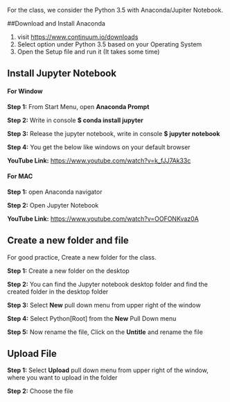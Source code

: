 
For the class, we consider the Python 3.5 with Anaconda/Jupiter Notebook.

##Download and Install Anaconda

1.  visit https://www.continuum.io/downloads 
2.  Select option under Python 3.5 based on your Operating System
3.  Open the Setup file and run it (It takes some time)

## Install Jupyter Notebook

#### For Window

**Step 1:** From Start Menu, open **Anaconda Prompt** 

**Step 2:** Write in console **$ conda install jupyter**

**Step 3:** Release the jupyter notebook, write in console **$ jupyter notebook**

**Step 4:** You get the below like windows on your default browser

**YouTube Link:** https://www.youtube.com/watch?v=k_fJJ7Ak33c

#### For MAC 

**Step 1:** open Anaconda navigator

**Step 2:** Open Jupyter Notebook

**YouTube Link:** https://www.youtube.com/watch?v=OOFONKvaz0A

## Create a new folder and file

For good practice, Create a new folder for the class. 

**Step 1:** Create a new folder on the desktop

**Step 2:** You can find the Jupyter notebook desktop folder and find the created folder in the desktop folder

**Step 3:** Select **New** pull down menu from upper right of the window

**Step 4:** Select Python[Root] from the **New** Pull Down menu

**Step 5:** Now rename the file, Click on the **Untitle** and rename the file

## Upload File

**Step 1:**  Select **Upload** pull down menu from upper right of the window, where you want to upload in the folder

**Step 2:** Choose the file
